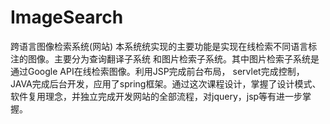 # ImageSearch
跨语言图像检索系统(网站) 本系统统实现的主要功能是实现在线检索不同语言标注的图像。主要分为查询翻译子系统 和图片检索子系统。其中图片检索子系统是通过Google API在线检索图像。利用JSP完成前台布局， servlet完成控制， JAVA完成后台开发，应用了spring框架。通过这次课程设计，掌握了设计模式、软件复用理念，并独立完成开发网站的全部流程，对jquery，jsp等有进一步掌握。
